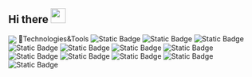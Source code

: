 ## Hi there <img src="https://raw.githubusercontent.com/MartinHeinz/MartinHeinz/master/wave.gif" width="30px">
  <img align="center" src="https://github-readme-stats.vercel.app/api/?username=basedang&theme=or" />
 🤔Technologies&Tools
<img alt="Static Badge" src="https://img.shields.io/badge/build-Linux-brightgreen?label=OS&labelColor=grey&color=blue">
<img alt="Static Badge" src="https://img.shields.io/badge/build-Windows-brightgreen?label=OS&labelColor=grey&color=blue">
<img alt="Static Badge" src="https://img.shields.io/badge/build-JAVA-brightgreen?label=Code&labelColor=grey&color=%2334d051">
<img alt="Static Badge" src="https://img.shields.io/badge/build-JavaScript-brightgreen?label=Code&labelColor=grey&color=%2334d051">
<img alt="Static Badge" src="https://img.shields.io/badge/build-Python-brightgreen?label=Code&labelColor=grey&color=%2334d051">
<img alt="Static Badge" src="https://img.shields.io/badge/build-Eclipse%20IDE-brightgreen?label=Editor&labelColor=grey&color=blue">
<img alt="Static Badge" src="https://img.shields.io/badge/build-Hbuilder-brightgreen?label=Editor&labelColor=grey&color=blue">
<img alt="Static Badge" src="https://img.shields.io/badge/build-Visual%20Studio-brightgreen?label=Editor&labelColor=grey&color=blue">
<img alt="Static Badge" src="https://img.shields.io/badge/build-Mysql-brightgreen?label=Tools&labelColor=grey&color=blue">
<img alt="Static Badge" src="https://img.shields.io/badge/build-Tencent-brightgreen?label=Cloud&labelColor=grey&color=blue">
<img alt="Static Badge" src="https://img.shields.io/badge/build-Tencent-brightgreen?style=plastic&logoSize=auto&label=Cloud&labelColor=grey&color=blue">
<img alt="Static Badge" src="https://img.shields.io/badge/build-Tencent-brightgreen?style=plastic&logoSize=auto&label=Cloud&labelColor=grey&color=blue">





<!--
**basedang/basedang** is a ✨ _special_ ✨ repository because its `README.md` (this file) appears on your GitHub profile.

Here are some ideas to get you started:

- 🔭 I’m currently working on ...
- 🌱 I’m currently learning ...
- 👯 I’m looking to collaborate on ...
- 🤔 I’m looking for help with ...
- 💬 Ask me about ...
- 📫 How to reach me: ...
- 😄 Pronouns: ...
- ⚡ Fun fact: ...
-->
